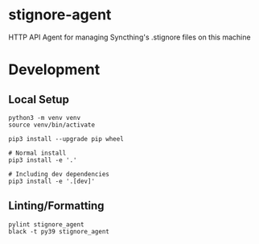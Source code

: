 # stignore-agent
HTTP API Agent for managing Syncthing's .stignore files on this machine

# Development
## Local Setup
```
python3 -m venv venv
source venv/bin/activate

pip3 install --upgrade pip wheel

# Normal install
pip3 install -e '.'

# Including dev dependencies
pip3 install -e '.[dev]'
```

## Linting/Formatting
```
pylint stignore_agent
black -t py39 stignore_agent
```
